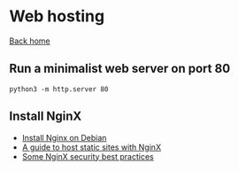 # Web hosting

[Back home](README.md)

## Run a minimalist web server on port 80

```
python3 -m http.server 80
```

## Install NginX

* [Install Nginx on Debian](https://nginx.org/en/linux_packages.html#Debian)
* [A guide to host static sites with NginX](https://medium.com/@jgefroh/a-guide-to-using-nginx-for-static-websites-d96a9d034940)
* [Some NginX security best practices](https://www.cyberciti.biz/tips/linux-unix-bsd-nginx-webserver-security.html)

